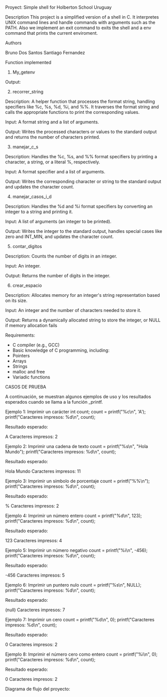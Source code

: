 Proyect: Simple shell for Holberton School Uruguay


Description
This project is a simplified version of a shell in C. It interpretes UNIX command lines and handle commands with arguments such as the PATH. Also we implement an exit command to exits the shell and a env command that prints the current enviroment.

Authors

Bruno Dos Santos
Santiago Fernandez

Function implemented 

1) My_getenv

Output: 

2) recorrer_string

Description: A helper function that processes the format string, handling specifiers like %c, %s, %d, %i, and %%. It traverses the format string and calls the appropriate functions to print the corresponding values.

Input: A format string and a list of arguments.

Output: Writes the processed characters or values to the standard output and returns the number of characters printed.

3) manejar_c_s

Description: Handles the %c, %s, and %% format specifiers by printing a character, a string, or a literal %, respectively.

Input: A format specifier and a list of arguments.

Output: Writes the corresponding character or string to the standard output and updates the character count.

4) manejar_casos_i_d

Description: Handles the %d and %i format specifiers by converting an integer to a string and printing it.

Input: A list of arguments (an integer to be printed).

Output: Writes the integer to the standard output, handles special cases like zero and INT_MIN, and updates the character count.

5) contar_digitos

Description: Counts the number of digits in an integer.

Input: An integer.

Output: Returns the number of digits in the integer.

6) crear_espacio

Description: Allocates memory for an integer's string representation based on its size.

Input: An integer and the number of characters needed to store it.

Output: Returns a dynamically allocated string to store the integer, or NULL if memory allocation fails

Requirements:

- C compiler (e.g., GCC)
- Basic knowledge of C programming, including:
- Pointers
- Arrays
- Strings
- malloc and free
- Variadic functions

CASOS DE PRUEBA

A continuación, se muestran algunos ejemplos de uso y los resultados esperados cuando se llama a la función _printf.

Ejemplo 1: Imprimir un carácter
int count;
count = printf("%c\n", 'A');
printf("Caracteres impresos: %d\n", count);

Resultado esperado:

A
Caracteres impresos: 2

Ejemplo 2: Imprimir una cadena de texto
count = printf("%s\n", "Hola Mundo");
printf("Caracteres impresos: %d\n", count);

Resultado esperado:

Hola Mundo
Caracteres impresos: 11

Ejemplo 3: Imprimir un símbolo de porcentaje
count = printf("%%\n");
printf("Caracteres impresos: %d\n", count);

Resultado esperado:

%
Caracteres impresos: 2

Ejemplo 4: Imprimir un número entero
count = printf("%d\n", 123);
printf("Caracteres impresos: %d\n", count);

Resultado esperado:

123
Caracteres impresos: 4

Ejemplo 5: Imprimir un número negativo
count = printf("%i\n", -456);
printf("Caracteres impresos: %d\n", count);

Resultado esperado:

-456
Caracteres impresos: 5

Ejemplo 6: Imprimir un puntero nulo
count = printf("%s\n", NULL);
printf("Caracteres impresos: %d\n", count);

Resultado esperado:

(null)
Caracteres impresos: 7

Ejemplo 7: Imprimir un cero
count = printf("%d\n", 0);
printf("Caracteres impresos: %d\n", count);

Resultado esperado:

0
Caracteres impresos: 2

Ejemplo 8: Imprimir el número cero como entero
count = printf("%i\n", 0);
printf("Caracteres impresos: %d\n", count);

Resultado esperado:

0
Caracteres impresos: 2


Diagrama de flujo del proyecto:
